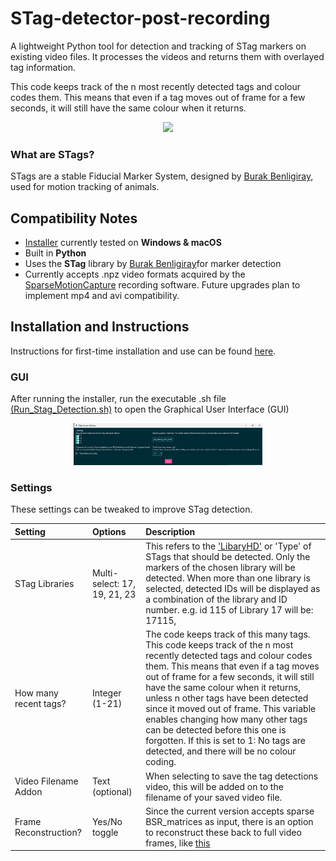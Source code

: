 # STag-detector-post-recording
A lightweight Python tool for detection and tracking of STag markers on existing video files. It processes the videos and returns them with overlayed tag information.

This code keeps track of the n most recently detected tags and colour codes them. This means that even if a tag moves out of frame for a few seconds, it will still have the same colour when it returns.

<p align="center">
  <img src="https://github.com/JulianKempenaers/real-time-tag-detector/blob/main/assets/STag-detector.gif?raw=true" width="700"/>
</p>

### What are STags?
STags are a stable Fiducial Marker System, designed by [Burak Benligiray](https://github.com/bbenligiray/stag), used for motion tracking of animals.  

 ## Compatibility Notes
- [Installer](run_installer.sh) currently tested on **Windows & macOS** 
- Built in **Python**
- Uses the **STag** library by [Burak Benligiray](https://github.com/bbenligiray/stag)for marker detection
- Currently accepts .npz video formats acquired by the [SparseMotionCapture](https://github.com/JulianKempenaers/SparseMotionCapture?tab=readme-ov-file#sparsemotioncapture) recording software. Future upgrades plan to implement mp4 and avi compatibility. 

## Installation and Instructions
Instructions for first-time installation and use can be found [here](Installation_and_use_instructions.md).

### GUI
After running the installer, run the executable .sh file [(Run_Stag_Detection.sh)](Run_Stag_Detection.sh) to open the Graphical User Interface (GUI)

<p align="center">
  <img src="GUI.png" style="max-width: 60%; height: auto;" />
</p>

### Settings
These settings can be tweaked to improve STag detection. 

Setting | Options | Description 
:-- | :- | :-
STag Libraries | Multi-select: 17, 19, 21, 23 | This refers to the ['LibaryHD'](https://github.com/manfredstoiber/stag#-configuration:~:text=can%20be%20specified%3A-,libraryHD,-%3A) or 'Type' of STags that should be detected. Only the markers of the chosen library will be detected. When more than one library is selected, detected IDs will be displayed as a combination of the library and ID number. e.g. id 115 of Library 17 will be: 17115, 
How many recent tags? | Integer (1-21) | The code keeps track of this many tags. This code keeps track of the n most recently detected tags and colour codes them. This means that even if a tag moves out of frame for a few seconds, it will still have the same colour when it returns, unless n other tags have been detected since it moved out of frame. This variable enables changing how many other tags can be detected before this one is forgotten. If this is set to 1: No tags are detected, and there will be no colour coding. 
Video Filename Addon | Text (optional) | When selecting to save the tag detections video, this will be added on to the filename of your saved video file. 
Frame Reconstruction? | Yes/No toggle | Since the current version accepts sparse BSR_matrices as input, there is an option to reconstruct these back to full video frames, like [this](https://github.com/JulianKempenaers/SparseMotionCapture?tab=readme-ov-file#sparsemotioncapture:~:text=and%20fixed%20camera.-,NpzToMp4.py%3A,-Converts%20the%20compressed)

